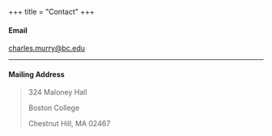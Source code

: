 +++
title = "Contact"
+++

#### Email 

[charles.murry@bc.edu](mailto:charles.murry@bc.edu)
<!-- * Phone: [+91-123123](tel:+91-123123) -->

---

#### Mailing Address

> 324 Maloney Hall
>
> Boston College
>
> Chestnut Hill, MA 02467

<!-- --- -->
<!-- 
## Social

1. [Facebook](#)
2. [Twitter](#)
3. [Google+](#) -->
